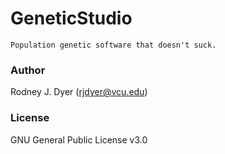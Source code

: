 # GeneticStudio

    Population genetic software that doesn't suck.

### Author

Rodney J. Dyer (rjdyer@vcu.edu)

### License

GNU General Public License v3.0

